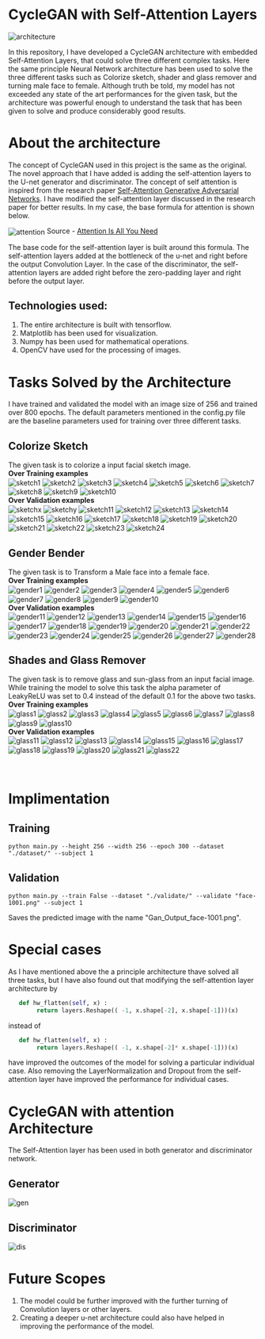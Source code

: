 # CycleGAN with Self-Attention Layers
<img align="center" alt="architecture" src="./images/Generator.png" /><br>

In this repository, I have developed a CycleGAN architecture with embedded Self-Attention Layers, that could solve three different complex tasks. Here the same principle Neural Network architecture has been used to solve the three different tasks such as Colorize sketch, shader and glass remover and turning male face to female. Although truth be told, my model has not exceeded any state of the art performances for the given task, but the architecture was powerful enough to understand the task that has been given to solve and produce considerably good results.

# About the architecture
The concept of CycleGAN used in this project is the same as the original. The novel approach that I have added is adding the self-attention layers to the U-net generator and discriminator. The concept of self attention is inspired from the research paper <a href="https://arxiv.org/pdf/1805.08318v2.pdf">Self-Attention Generative Adversarial Networks</a>. I have modified the self-attention layer discussed in the research paper for better results. In my case, the base formula for attention is shown below.<br>

<img align="center" alt="attention" src="./images/attention.png" />
Source - <a href="https://arxiv.org/pdf/1706.03762.pdf">Attention Is All You Need</a><br>

The base code for the self-attention layer is built around this formula. The self-attention layers added at the bottleneck of the u-net and right before the output Convolution Layer. In the case of the discriminator, the self-attention layers are added right before the zero-padding layer and right before the output layer.

## Technologies used:
1. The entire architecture is built with tensorflow. 
2. Matplotlib has been used for visualization. 
3. Numpy has been used for mathematical operations. 
4. OpenCV have used for the processing of images.

# Tasks Solved by the Architecture
I have trained and validated the model with an image size of 256 and trained over 800 epochs. The default parameters mentioned in the config.py file are the baseline parameters used for training over three different tasks.

## Colorize Sketch
The given task is to colorize a input facial sketch image.
<br>
<strong>Over Training examples</strong>
<br>
<img align="center" alt="sketch1" src="./images/Sketch/sketch1.png" />
<img align="center" alt="sketch2" src="./images/Sketch/sketch2.png" />
<img align="center" alt="sketch3" src="./images/Sketch/sketch3.png" />
<img align="center" alt="sketch4" src="./images/Sketch/sketch4.png" />
<img align="center" alt="sketch5" src="./images/Sketch/sketch5.png" />
<img align="center" alt="sketch6" src="./images/Sketch/sketch6.png" />
<img align="center" alt="sketch7" src="./images/Sketch/sketch7.png" />
<img align="center" alt="sketch8" src="./images/Sketch/sketch8.png" />
<img align="center" alt="sketch9" src="./images/Sketch/sketch9.png" />
<img align="center" alt="sketch10" src="./images/Sketch/sketch10.png" />
<br>
<strong>Over Validation examples</strong>
<br>
<img align="center" alt="sketchx" src="./images/Sketch/sketchx.jpg" />
<img align="center" alt="sketchy" src="./images/Sketch/sketchy.jpg" />
<img align="center" alt="sketch11" src="./images/Sketch/sketch11.png" />
<img align="center" alt="sketch12" src="./images/Sketch/sketch12.png" />
<img align="center" alt="sketch13" src="./images/Sketch/sketch13.png" />
<img align="center" alt="sketch14" src="./images/Sketch/sketch14.png" />
<img align="center" alt="sketch15" src="./images/Sketch/sketch15.png" />
<img align="center" alt="sketch16" src="./images/Sketch/sketch16.png" />
<img align="center" alt="sketch17" src="./images/Sketch/sketch17.png" />
<img align="center" alt="sketch18" src="./images/Sketch/sketch18.png" />
<img align="center" alt="sketch19" src="./images/Sketch/sketch19.png" />
<img align="center" alt="sketch20" src="./images/Sketch/sketch20.png" />
<img align="center" alt="sketch21" src="./images/Sketch/sketch21.png" />
<img align="center" alt="sketch22" src="./images/Sketch/sketch22.png" />
<img align="center" alt="sketch23" src="./images/Sketch/sketch23.png" />
<img align="center" alt="sketch24" src="./images/Sketch/sketch24.png" />

## Gender Bender
The given task is to Transform a Male face into a female face.
<br>
<strong>Over Training examples</strong>
<br>
<img align="center" alt="gender1" src="./images/Gender/gender1.png" />
<img align="center" alt="gender2" src="./images/Gender/gender2.png" />
<img align="center" alt="gender3" src="./images/Gender/gender3.png" />
<img align="center" alt="gender4" src="./images/Gender/gender4.png" />
<img align="center" alt="gender5" src="./images/Gender/gender5.png" />
<img align="center" alt="gender6" src="./images/Gender/gender6.png" />
<img align="center" alt="gender7" src="./images/Gender/gender7.png" />
<img align="center" alt="gender8" src="./images/Gender/gender8.png" />
<img align="center" alt="gender9" src="./images/Gender/gender9.png" />
<img align="center" alt="gender10" src="./images/Gender/gender10.png" />
<br>
<strong>Over Validation examples</strong>
<br>
<img align="center" alt="gender11" src="./images/Gender/gender11.png" />
<img align="center" alt="gender12" src="./images/Gender/gender12.png" />
<img align="center" alt="gender13" src="./images/Gender/gender13.png" />
<img align="center" alt="gender14" src="./images/Gender/gender14.png" />
<img align="center" alt="gender15" src="./images/Gender/gender15.png" />
<img align="center" alt="gender16" src="./images/Gender/gender16.png" />
<img align="center" alt="gender17" src="./images/Gender/gender17.png" />
<img align="center" alt="gender18" src="./images/Gender/gender18.png" />
<img align="center" alt="gender19" src="./images/Gender/gender19.png" />
<img align="center" alt="gender20" src="./images/Gender/gender20.png" />
<img align="center" alt="gender21" src="./images/Gender/gender21.png" />
<img align="center" alt="gender22" src="./images/Gender/gender22.png" />
<img align="center" alt="gender23" src="./images/Gender/gender23.png" />
<img align="center" alt="gender24" src="./images/Gender/gender24.png" />
<img align="center" alt="gender25" src="./images/Gender/gender25.png" />
<img align="center" alt="gender26" src="./images/Gender/gender26.png" />
<img align="center" alt="gender27" src="./images/Gender/gender27.png" />
<img align="center" alt="gender28" src="./images/Gender/gender28.png" />

## Shades and Glass Remover
The given task is to remove glass and sun-glass from an input facial image. While training the model to solve this task the alpha parameter of LeakyReLU was set to 0.4 instead of the default 0.1 for the above two tasks.<br>
<strong>Over Training examples</strong>
<br>
<img align="center" alt="glass1" src="./images/Glass/glass1.png" />
<img align="center" alt="glass2" src="./images/Glass/glass2.png" />
<img align="center" alt="glass3" src="./images/Glass/glass3.png" />
<img align="center" alt="glass4" src="./images/Glass/glass4.png" />
<img align="center" alt="glass5" src="./images/Glass/glass5.png" />
<img align="center" alt="glass6" src="./images/Glass/glass6.png" />
<img align="center" alt="glass7" src="./images/Glass/glass7.png" />
<img align="center" alt="glass8" src="./images/Glass/glass8.png" />
<img align="center" alt="glass9" src="./images/Glass/glass9.png" />
<img align="center" alt="glass10" src="./images/Glass/glass10.png" />
<br>
<strong>Over Validation examples</strong>
<br>
<img align="center" alt="glass11" src="./images/Glass/glass11.png" />
<img align="center" alt="glass12" src="./images/Glass/glass12.png" />
<img align="center" alt="glass13" src="./images/Glass/glass13.png" />
<img align="center" alt="glass14" src="./images/Glass/glass14.png" />
<img align="center" alt="glass15" src="./images/Glass/glass15.png" />
<img align="center" alt="glass16" src="./images/Glass/glass16.png" />
<img align="center" alt="glass17" src="./images/Glass/glass17.png" />
<img align="center" alt="glass18" src="./images/Glass/glass18.png" />
<img align="center" alt="glass19" src="./images/Glass/glass19.png" />
<img align="center" alt="glass20" src="./images/Glass/glass20.png" />
<img align="center" alt="glass21" src="./images/Glass/glass21.png" />
<img align="center" alt="glass22" src="./images/Glass/glass22.png" />
<br><br><br>

# Implimentation
## Training
```
python main.py --height 256 --width 256 --epoch 300 --dataset "./dataset/" --subject 1
```
## Validation
```
python main.py --train False --dataset "./validate/" --validate "face-1001.png" --subject 1
```
Saves the predicted image with the name "Gan_Output_face-1001.png".

# Special cases
As I have mentioned above the a principle architecture thave solved all three tasks, but I have also found out that modifying the self-attention layer architecture by 
```python
   def hw_flatten(self, x) :  
        return layers.Reshape(( -1, x.shape[-2], x.shape[-1]))(x)
```
instead of
```python
   def hw_flatten(self, x) :  
        return layers.Reshape(( -1, x.shape[-2]* x.shape[-1]))(x)
```
have improved the outcomes of the model for solving a particular individual case. Also removing the LayerNormalization and Dropout from the self-attention layer have improved the performance for individual cases.

# CycleGAN with attention Architecture
The Self-Attention layer has been used in both generator and discriminator network.
## Generator
<img align="center" alt="gen" src="./images/gen.png" />

## Discriminator
<img align="center" alt="dis" src="./images/dis.png" />

# Future Scopes

1. The model could be further improved with the further turning of Convolution layers or other layers. 
2. Creating a deeper u-net architecture could also have helped in improving the performance of the model.


